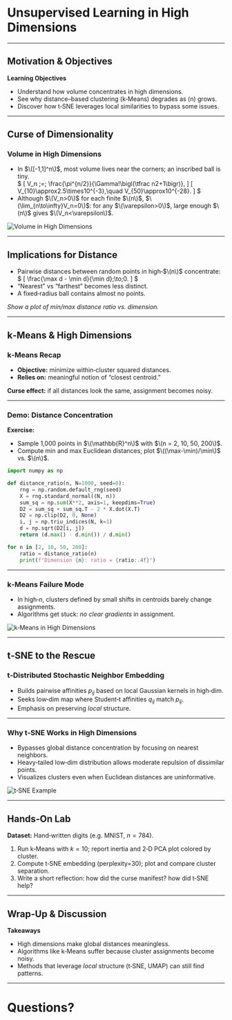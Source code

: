 
# Unsupervised Learning in High Dimensions

---

## Motivation & Objectives

**Learning Objectives**
- Understand how volume concentrates in high dimensions.  
- See why distance–based clustering (k‑Means) degrades as \(n\) grows.  
- Discover how t‑SNE leverages local similarities to bypass some issues.

---

## Curse of Dimensionality

### Volume in High Dimensions

- In $\([-1,1]^n\)$, most volume lives near the corners; an inscribed ball is tiny.  
 $ \[
    V_n \;=\; \frac{\pi^{n/2}}{\Gamma\!\bigl(\tfrac n2+1\bigr)},
  \]
  \[
    V_{10}\approx2.5\times10^{-3},\quad V_{50}\approx10^{-28}.
  \] $
- Although $\(V_n>0\)$ for each finite $\(n\)$, $\(\lim_{n\to\infty}V_n=0\)$: for any $\(\varepsilon>0\)$, large enough $\(n\)$ gives $\(V_n<\varepsilon\)$.

![Volume in High Dimensions](hyperball_corners.png)

---

## Implications for Distance

- Pairwise distances between random points in high‑$\(n\)$ concentrate:
 $ \[
    \frac{\max d - \min d}{\min d}\;\to\;0.
  \] $
- “Nearest” vs “farthest” becomes less distinct.  
- A fixed‑radius ball contains almost no points.

*Show a plot of min/max distance ratio vs. dimension.*

---

## k‑Means & High Dimensions

### k‑Means Recap

- **Objective:** minimize within‑cluster squared distances.  
- **Relies on:** meaningful notion of “closest centroid.”  

**Curse effect:** if all distances look the same, assignment becomes noisy.

---

### Demo: Distance Concentration

**Exercise:**  
- Sample 1,000 points in $\(\mathbb{R}^n\)$ with $\(n = 2, 10, 50, 200\)$.  
- Compute min and max Euclidean distances; plot $\((\max-\min)/\min\)$ vs. $\(n\)$.

```python
import numpy as np

def distance_ratio(n, N=1000, seed=0):
    rng = np.random.default_rng(seed)
    X = rng.standard_normal((N, n))
    sum_sq = np.sum(X**2, axis=1, keepdims=True)
    D2 = sum_sq + sum_sq.T - 2 * X.dot(X.T)
    D2 = np.clip(D2, 0, None)
    i, j = np.triu_indices(N, k=1)
    d = np.sqrt(D2[i, j])
    return (d.max() - d.min()) / d.min()

for n in [2, 10, 50, 200]:
    ratio = distance_ratio(n)
    print(f"Dimension {n}: ratio = {ratio:.4f}")
````

---

### k‑Means Failure Mode

* In high‑$n$, clusters defined by small shifts in centroids barely change assignments.
* Algorithms get stuck: *no clear gradients* in assignment.

![k‑Means in High Dimensions](kmeans_highdim.png)

---

## t‑SNE to the Rescue

### t‑Distributed Stochastic Neighbor Embedding

* Builds pairwise affinities $p_{ij}$ based on local Gaussian kernels in high‑dim.
* Seeks low‑dim map where Student‑t affinities $q_{ij}$ match $p_{ij}$.
* Emphasis on preserving *local* structure.

---

### Why t‑SNE Works in High Dimensions

* Bypasses global distance concentration by focusing on nearest neighbors.
* Heavy‑tailed low‑dim distribution allows moderate repulsion of dissimilar points.
* Visualizes clusters even when Euclidean distances are uninformative.

![t‑SNE Example](tsne_example.png)

---

## Hands‑On Lab

**Dataset:** Hand‑written digits (e.g. MNIST, $n=784$).

1. Run k‑Means with $k=10$; report inertia and 2‑D PCA plot colored by cluster.
2. Compute t‑SNE embedding (perplexity=30); plot and compare cluster separation.
3. Write a short reflection: how did the curse manifest? how did t‑SNE help?

---

## Wrap‑Up & Discussion

**Takeaways**

* High dimensions make global distances meaningless.
* Algorithms like k‑Means suffer because cluster assignments become noisy.
* Methods that leverage *local* structure (t‑SNE, UMAP) can still find patterns.

---

# Questions?



